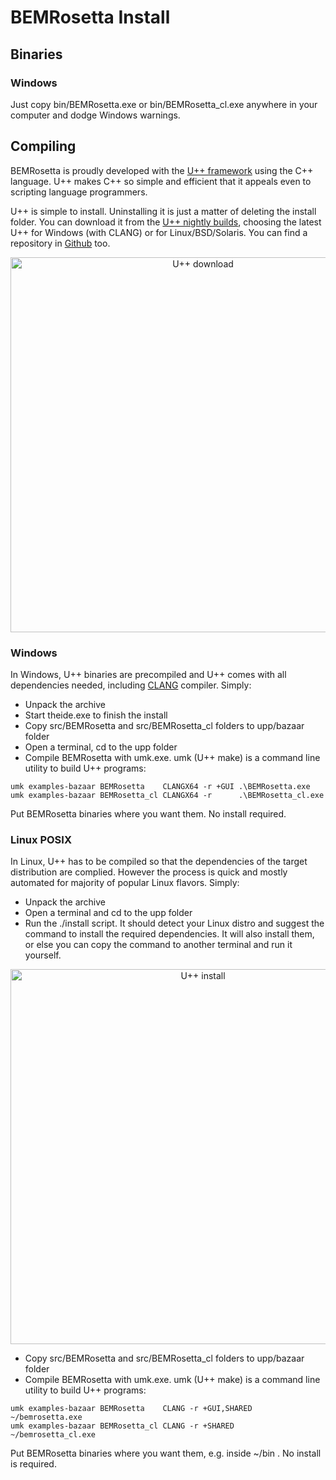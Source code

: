 # BEMRosetta Install

## Binaries

### Windows
Just copy bin/BEMRosetta.exe or bin/BEMRosetta_cl.exe anywhere in your computer and dodge Windows warnings. 

## Compiling

BEMRosetta is proudly developed with the [U++ framework](https://www.ultimatepp.org/) using the C++ language. U++ makes C++ so simple and efficient that it appeals even to scripting language programmers.

U++ is simple to install. Uninstalling it is just a matter of deleting the install folder. You can download it from the [U++ nightly builds](https://www.ultimatepp.org/www$uppweb$download$en-us.html), choosing the latest U++ for Windows (with CLANG) or for Linux/BSD/Solaris. You can find a repository in [Github](https://github.com/ultimatepp/ultimatepp) too.

<p align="center"><img src="https://github.com/izabala123/BEMRosetta/blob/master/other/md%20resources/Download.png" width="600" title="U++ download"></p>

### Windows

In Windows, U++ binaries are precompiled and U++ comes with all dependencies needed, including [CLANG](https://clang.llvm.org/) compiler. Simply:
* Unpack the archive
* Start theide.exe to finish the install
* Copy src/BEMRosetta and src/BEMRosetta_cl folders to upp/bazaar folder
* Open a terminal, cd to the upp folder
* Compile BEMRosetta with umk.exe. umk (U++ make) is a command line utility to build U++ programs:
```
umk examples-bazaar BEMRosetta    CLANGX64 -r +GUI .\BEMRosetta.exe
umk examples-bazaar BEMRosetta_cl CLANGX64 -r      .\BEMRosetta_cl.exe
```
Put BEMRosetta binaries where you want them. No install required.

### Linux POSIX 

In Linux, U++ has to be compiled so that the dependencies of the target distribution are complied. However the process is quick and mostly automated for majority of popular Linux flavors. Simply:
* Unpack the archive
* Open a terminal and cd to the upp folder
* Run the ./install script. It should detect your Linux distro and suggest the command to install the required dependencies. It will also install them, or else you can copy the command to another terminal and run it yourself.
<p align="center"><img src="https://github.com/izabala123/BEMRosetta/blob/master/other/md%20resources/Install.png" width="600" title="U++ install"></p>

* Copy src/BEMRosetta and src/BEMRosetta_cl folders to upp/bazaar folder
* Compile BEMRosetta with umk.exe. umk (U++ make) is a command line utility to build U++ programs:
```
umk examples-bazaar BEMRosetta    CLANG -r +GUI,SHARED ~/bemrosetta.exe
umk examples-bazaar BEMRosetta_cl CLANG -r +SHARED     ~/bemrosetta_cl.exe
```
Put BEMRosetta binaries where you want them, e.g. inside ~/bin . No install is required.
